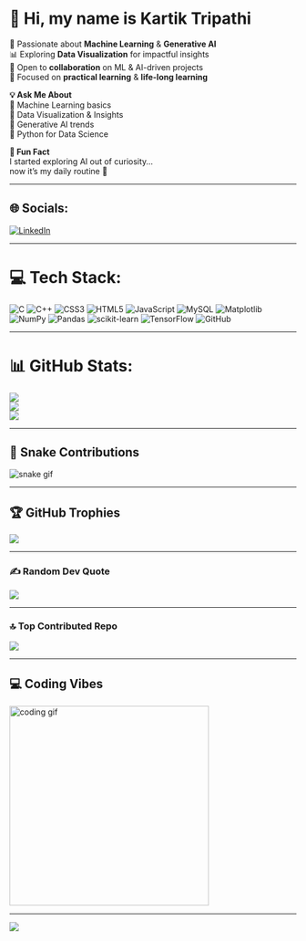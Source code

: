 # 👋 Hi, my name is Kartik Tripathi  

📌 Passionate about **Machine Learning** & **Generative AI**  
📊 Exploring **Data Visualization** for impactful insights  
🤝 Open to **collaboration** on ML & AI-driven projects  
🚀 Focused on **practical learning** & **life-long learning**  

**💡 Ask Me About**  
🔹 Machine Learning basics  
🔹 Data Visualization & Insights  
🔹 Generative AI trends  
🔹 Python for Data Science  

**🎯 Fun Fact**  
I started exploring AI out of curiosity…  
now it’s my daily routine 🚀  

---

## 🌐 Socials:
[![LinkedIn](https://img.shields.io/badge/LinkedIn-%230077B5.svg?logo=linkedin&logoColor=white)](https://www.linkedin.com/in/kartik-tripathi-b52908306)

---

# 💻 Tech Stack:
![C](https://img.shields.io/badge/c-%2300599C.svg?style=plastic&logo=c&logoColor=white) 
![C++](https://img.shields.io/badge/c++-%2300599C.svg?style=plastic&logo=c%2B%2B&logoColor=white) 
![CSS3](https://img.shields.io/badge/css3-%231572B6.svg?style=plastic&logo=css3&logoColor=white) 
![HTML5](https://img.shields.io/badge/html5-%23E34F26.svg?style=plastic&logo=html5&logoColor=white) 
![JavaScript](https://img.shields.io/badge/javascript-%23323330.svg?style=plastic&logo=javascript&logoColor=%23F7DF1E) 
![MySQL](https://img.shields.io/badge/mysql-4479A1.svg?style=plastic&logo=mysql&logoColor=white) 
![Matplotlib](https://img.shields.io/badge/Matplotlib-%23ffffff.svg?style=plastic&logo=Matplotlib&logoColor=black) 
![NumPy](https://img.shields.io/badge/numpy-%23013243.svg?style=plastic&logo=numpy&logoColor=white) 
![Pandas](https://img.shields.io/badge/pandas-%23150458.svg?style=plastic&logo=pandas&logoColor=white) 
![scikit-learn](https://img.shields.io/badge/scikit--learn-%23F7931E.svg?style=plastic&logo=scikit-learn&logoColor=white) 
![TensorFlow](https://img.shields.io/badge/TensorFlow-%23FF6F00.svg?style=plastic&logo=TensorFlow&logoColor=white) 
![GitHub](https://img.shields.io/badge/github-%23121011.svg?style=plastic&logo=github&logoColor=white)

---

# 📊 GitHub Stats:
![](https://github-readme-stats.vercel.app/api?username=kartiktripathi22&theme=radical&hide_border=false&include_all_commits=true&count_private=true)<br/>
![](https://nirzak-streak-stats.vercel.app/?user=kartiktripathi22&theme=radical&hide_border=false)<br/>
![](https://github-readme-stats.vercel.app/api/top-langs/?username=kartiktripathi22&theme=radical&hide_border=false&include_all_commits=true&count_private=true&layout=compact)

---

## 🐍 Snake Contributions
![snake gif](https://github.com/kartiktripathi22/kartiktripathi22/blob/output/github-contribution-grid-snake.svg)

---

## 🏆 GitHub Trophies
![](https://github-profile-trophy.vercel.app/?username=kartiktripathi22&theme=radical&no-frame=false&no-bg=false&margin-w=4)

---

### ✍️ Random Dev Quote
![](https://quotes-github-readme.vercel.app/api?type=horizontal&theme=radical)

---

### 🔝 Top Contributed Repo
![](https://github-contributor-stats.vercel.app/api?username=kartiktripathi22&limit=5&theme=dark&combine_all_yearly_contributions=true)

---

## 💻 Coding Vibes
<img src="https://media.giphy.com/media/qgQUggAC3Pfv687qPC/giphy.gif" width="350" alt="coding gif">

---

[![](https://visitcount.itsvg.in/api?id=kartiktripathi22&icon=0&color=0)](https://visitcount.itsvg.in)

<!-- Proudly created with GPRM ( https://gprm.itsvg.in ) -->
